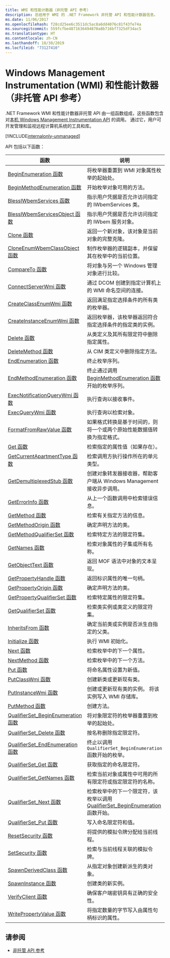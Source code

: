 ```yaml
---
title: WMI 和性能计数器（非托管 API 参考）
description: 总结用于 WMI 的 .NET Framework 非托管 API 和性能计数器信息。
ms.date: 11/06/2017
ms.openlocfilehash: f28cd25ee6c3511dc5ac8a6dd4076c81f43fe74a
ms.sourcegitcommit: 559fcfbe4871636494870a8b716bf7325df34ac5
ms.translationtype: HT
ms.contentlocale: zh-CN
ms.lasthandoff: 10/30/2019
ms.locfileid: "73127410"
---
```

# <a name="windows-management-instrumentation-wmi-and-performance-counters-unmanaged-api-reference"></a>Windows Management Instrumentation (WMI) 和性能计数器（非托管 API 参考）

.NET Framework WMI 和性能计数器非托管 API 由一组函数组成，这些函数包含对[本机 Windows Management Instrumentation API](/windows/desktop/WmiSdk/com-api-for-wmi) 的调用。 通过它，用户可开发管理和监视远程计算机系统的工具和库。

[!INCLUDE[internalonly-unmanaged](../../../../includes/internalonly-unmanaged.md)]

API 包括以下函数：

| 函数 | 说明 |
|---------|---------|
| [BeginEnumeration 函数](beginenumeration.md) | 将枚举器重置到 WMI 对象属性枚举的起始处。 |
| [BeginMethodEnumeration 函数](beginmethodenumeration.md) |  开始枚举对象可用的方法。 |
| [BlessIWbemServices 函数](blessiwbemservices.md) | 指示用户凭据是否允许访问指定的 IWbemServices 类。 |
| [BlessIWbemServicesObject 函数](blessiwbemservicesobject.md) | 指示用户凭据是否允许访问指定的 IWbem 服务对象。 |
| [Clone 函数](clone.md) | 返回一个新对象，该对象是当前对象的完整克隆。 |
| [CloneEnumWbemClassObject 函数](cloneenumwbemclassobject.md) | 制作枚举器的逻辑副本，并保留其在枚举中的当前位置。 |
| [CompareTo 函数](compareto.md) | 将对象与另一个 Windows 管理对象进行比较。 |
| [ConnectServerWmi 函数](connectserverwmi.md) | 通过 DCOM 创建到指定计算机上的 WMI 命名空间的连接。 |
| [CreateClassEnumWmi 函数](createclassenumwmi.md) | 返回满足指定选择条件的所有类的枚举器。 |
| [CreateInstanceEnumWmi 函数](createinstanceenumwmi.md) | 返回枚举器，该枚举器返回符合指定选择条件的指定类的实例。 |
| [Delete 函数](delete.md) | 从类定义及其所有限定符中删除指定属性。 |
| [DeleteMethod 函数](deletemethod.md) | 从 CIM 类定义中删除指定方法。 |
| [EndEnumeration 函数](endenumeration.md) | 终止枚举序列。 |
| [EndMethodEnumeration 函数](endmethodenumeration.md) | 终止通过调用 [BeginMethodEnumeration 函数](beginmethodenumeration.md)开始的枚举序列。 |
| [ExecNotificationQueryWmi 函数](execnotificationquerywmi.md) | 执行查询以接收事件。 |
| [ExecQueryWmi 函数](execquerywmi.md) | 执行查询以检索对象。 |
| [FormatFromRawValue 函数](formatfromrawvalue.md) | 如果格式转换是基于时间的，则将一个或两个原始性能数据值转换为指定格式。 |
| [Get 函数](get.md) | 检索指定的属性值（如果存在）。 |
| [GetCurrentApartmentType 函数](getcurrentapartmenttype.md) | 检索调用方执行操作所在的单元类型。 |
| [GetDemultiplexedStub 函数](getdemultiplexedstub.md) | 创建对象转发器接收器，帮助客户端从 Windows Management 接收异步调用。 |
| [GetErrorInfo 函数](geterrorinfo.md) | 从上一个函数调用中检索错误信息。 |
| [GetMethod 函数](getmethod.md) | 检索有关指定方法的信息。 |
| [GetMethodOrigin 函数](getmethodorigin.md) | 确定声明方法的类。 |
| [GetMethodQualifierSet 函数](getmethodqualifierset.md) | 检索特定方法的限定符集。 |
| [GetNames 函数](getnames.md) | 检索对象属性的子集或所有名称。 |
| [GetObjectText 函数](getobjecttext.md) | 返回 MOF 语法中对象的文本呈现。 |
| [GetPropertyHandle 函数](getpropertyhandle.md) | 返回标识属性的唯一句柄。 |
| [GetPropertyOrigin 函数](getpropertyorigin.md) | 确定声明方法的类。 |
| [GetPropertyQualifierSet 函数](getpropertyqualifierset.md) | 检索特定属性的限定符集。  |
| [GetQualifierSet 函数](getqualifierset.md) | 检索类实例或类定义的限定符集。 |
| [InheritsFrom 函数](inheritsfrom.md) | 确定当前类或实例是否派生自指定的父类。 |
| [Initialize 函数](initialize.md) | 执行 WMI 初始化。 |
| [Next 函数](next.md) | 检索枚举中的下一个属性。 |
| [NextMethod 函数](nextmethod.md) | 检索枚举中的下一个方法。 |
| [Put 函数](put.md) | 将命名属性设置为新值。 |
| [PutClassWmi 函数](putclasswmi.md) | 创建新类或更新现有类。 |
| [PutInstanceWmi 函数](putinstancewmi.md) | 创建或更新现有类的实例。 将该实例写入 WMI 存储库。 |
| [PutMethod 函数](putmethod.md) | 创建方法。 |
| [QualifierSet_BeginEnumeration 函数](qualifierset-beginenumeration.md) | 将对象限定符的枚举器重置到枚举的起始处。 |
| [QualifierSet_Delete 函数](qualifierset-delete.md) | 按名称删除指定限定符。  |
| [QualifierSet_EndEnumeration 函数](qualifierset-endenumeration.md) | 终止以调用 `QualifierSet_BeginEnumeration` 函数开始的枚举。 |
| [QualifierSet_Get 函数](qualifierset-get.md) | 获取指定的命名限定符。  |
| [QualifierSet_GetNames 函数](qualifierset-getnames.md) | 检索当前对象或属性中可用的所有限定符或指定限定符的名称。 |
| [QualifierSet_Next 函数](qualifierset-next.md) | 检索枚举中的下一个限定符，该枚举以调用 [QualifierSet_BeginEnumeration ](qualifierset-beginenumeration.md) 函数开始。 |
| [QualifierSet_Put 函数](qualifierset-put.md) | 写入命名限定符和值。 |
| [ResetSecurity 函数](resetsecurity.md) | 将提供的模拟令牌分配给当前线程。 |
| [SetSecurity 函数](setsecurity.md) | 检索与当前线程关联的模拟令牌。 |
| [SpawnDerivedClass 函数](spawnderivedclass.md) | 从指定对象创建新派生的类对象。 |
| [SpawnInstance 函数](spawninstance.md) | 创建类的新实例。 |
| [VerifyClient 函数](verifyclientkey.md) | 确保客户端密钥具有正确的安全性。 |
| [WritePropertyValue 函数](writepropertyvalue.md) | 将指定数量的字节写入由属性句柄标识的属性。 |

## <a name="see-also"></a>请参阅

- [非托管 API 参考](../index.md)
